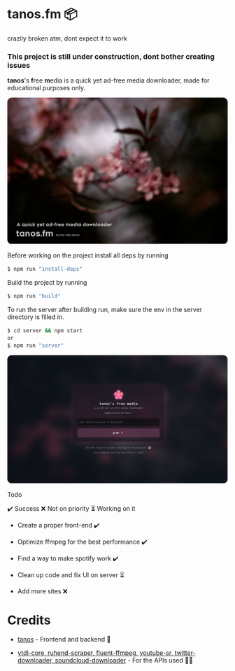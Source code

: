 # tanos.fm 📦
crazily broken atm, dont expect it to work
### This project is still under construction, dont bother creating issues

**tanos**'s **f**ree **m**edia is a quick yet ad-free media downloader, made for educational purposes only.

![tanos-frontend](thumbnail.png)

Before working on the project install all deps by running
```bash
$ npm run "install-deps"
```

Build the project by running
```bash
$ npm run "build"
```

To run the server after building run, make sure the env in the server directory is filled in.
```bash
$ cd server && npm start
or
$ npm run "server"
```

![tanos-frontend](front_end.png)

Todo

✔️ Success ❌ Not on priority ⏳ Working on it
* Create a proper front-end ✔️

* Optimize ffmpeg for the best performance ✔️

* Find a way to make spotify work ✔️

* Clean up code and fix UI on server ⏳

* Add more sites ❌

# Credits
* [tanos](https://github.com/tanosshi) - Frontend and backend 🚧

* [ytdl-core, ruhend-scraper, fluent-ffmpeg, youtube-sr, twitter-downloader, soundcloud-downloader](#) - For the APIs used 🧑‍🔬
